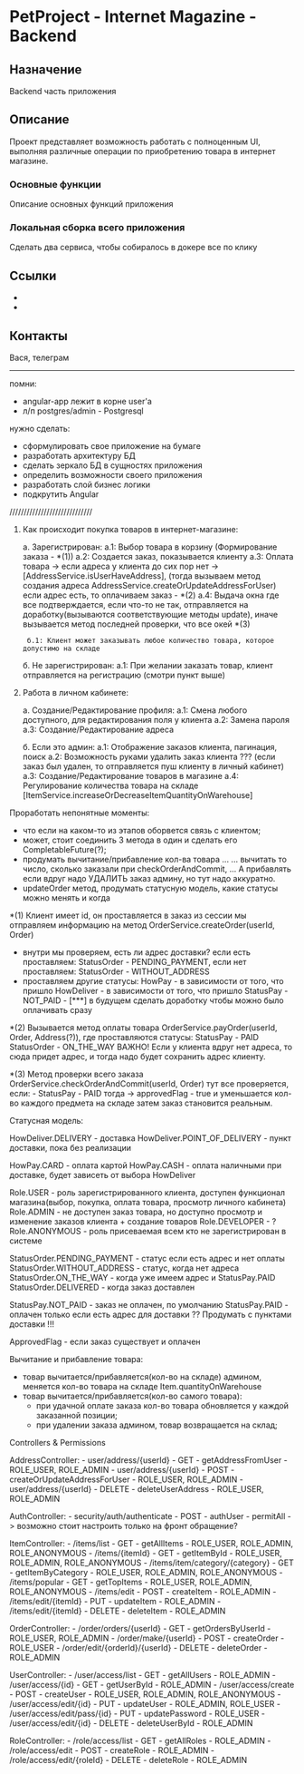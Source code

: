 # PetProject - Internet Magazine - Backend

## Назначение
Backend часть приложения

## Описание
Проект представляет возможность работать с полноценным UI, 
выполняя различные операции по приобретению товара в интернет магазине.

### Основные функции
Описание основных функций приложения

### Локальная сборка всего приложения
Сделать два сервиса, чтобы собиралось в докере все по клику

## Ссылки
*
*

## Контакты
Вася, телеграм


--------------------------------------
помни: 
- angular-app лежит в корне user'a
- л/п postgres/admin - Postgresql

нужно сделать: 

- сформулировать свое приложение на бумаге
- разработать архитектуру БД
- сделать зеркало БД в сущностях приложения
- определить возможности своего приложения
- разработать слой бизнес логики
- подкрутить Angular


/////////////////////////////

1. Как происходит покупка товаров в интернет-магазине:
   
    а. Зарегистрирован:
        а.1: Выбор товара в корзину (Формирование заказа - *(1))
        а.2: Создается заказ, показывается клиенту
        а.3: Оплата товара -> 
                если адреса у клиента до сих пор нет -> [AddressService.isUserHaveAddress],
                (тогда вызываем метод создания адреса AddressService.createOrUpdateAddressForUser)
                если адрес есть, то оплачиваем заказ - *(2)
        а.4: Выдача окна где все подтверждается, если что-то не так, 
                отправляется на доработку(вызываются соответствующие методы update), 
                иначе вызывается метод последней проверки, что все окей *(3)
   
        б.1: Клиент может заказывать любое количество товара, которое допустимо на складе

    б. Не зарегистрирован:
        а.1: При желании заказать товар, клиент отправляется на регистрацию (смотри пункт выше)

2. Работа в личном кабинете:
    
    а. Создание/Редактирование профиля:
        а.1: Смена любого доступного, для редактирования поля у клиента
        а.2: Замена пароля
        а.3: Создание/Редактирование адреса
   
    б. Если это админ:
        а.1: Отображение заказов клиента, пагинация, поиск
        а.2: Возможность руками удалить заказ клиента  ??? (если заказ был удален, то отправляется пуш клиенту в личный кабинет)
        а.3: Создание/Редактирование товаров в магазине
        а.4: Регулирование количества товара на складе [ItemService.increaseOrDecreaseItemQuantityOnWarehouse]



Проработать непонятные моменты:
- что если на каком-то из этапов оборвется связь с клиентом;
- может, стоит соединить 3 метода в один и сделать его CompletableFuture(?);
- продумать вычитание/прибавление кол-ва товара ...
 ... вычитать то число, сколько заказали при checkOrderAndCommit,
  ...  А прибавлять если вдруг надо УДАЛИТЬ заказ админу, но тут надо аккуратно.
 - updateOrder метод, продумать статусную модель, какие статусы можно менять и когда


*(1) 
Клиент имеет id, он проставляется в заказ из сессии
мы отправляем информацию на метод OrderService.createOrder(userId, Order)
- внутри мы проверяем, есть ли адрес доставки? 
    если есть проставляем:
        StatusOrder - PENDING_PAYMENT,
    если нет проставляем:
        StatusOrder - WITHOUT_ADDRESS
- проставляем другие статусы:
    HowPay - в зависимости от того, что пришло
    HowDeliver - в зависимости от того, что пришло
    StatusPay - NOT_PAID - [***] в будущем сделать доработку чтобы можно было оплачивать сразу
  
*(2)
Вызывается метод оплаты товара OrderService.payOrder(userId, Order, Address(?)),
где проставляются статусы:
    StatusPay - PAID
    StatusOrder - ON_THE_WAY
ВАЖНО! Если у клиента вдруг нет адреса, то сюда придет адрес, 
        и тогда надо будет сохранить адрес клиенту.

*(3)
Метод проверки всего заказа OrderService.checkOrderAndCommit(userId, Order)
тут все проверяется, если:
            - StatusPay - PAID
        тогда -> approvedFlag - true и уменьшается кол-во каждого предмета на складе
                затем заказ становится реальным.


Статусная модель:

HowDeliver.DELIVERY - доставка
HowDeliver.POINT_OF_DELIVERY - пункт доставки, пока без реализации

HowPay.CARD - оплата картой
HowPay.CASH - оплата наличными при доставке, будет зависеть от выбора HowDeliver

Role.USER - роль зарегистрированного клиента, доступен функционал магазина(выбор, покупка, оплата товара, просмотр личного кабинета)
Role.ADMIN - не доступен заказ товара, но доступно просмотр и изменение заказов клиента + создание товаров
Role.DEVELOPER - ?
Role.ANONYMOUS - роль присеваемая всем кто не зарегистрирован в системе

StatusOrder.PENDING_PAYMENT - статус если есть адрес и нет оплаты
StatusOrder.WITHOUT_ADDRESS - статус, когда нет адреса
StatusOrder.ON_THE_WAY - когда уже имеем адрес и StatusPay.PAID
StatusOrder.DELIVERED - когда заказ доставлен

StatusPay.NOT_PAID - заказ не оплачен, по умолчанию
StatusPay.PAID - оплачен только если есть адрес для доставки ?? Продумать с пунктами доставки !!!

ApprovedFlag - если заказ существует и оплачен

Вычитание и прибавление товара:
- товар вычитается/прибавляется(кол-во на складе) админом, меняется кол-во товара на складе Item.quantityOnWarehouse
- товар вычитается/прибавляется(кол-во самого товара):
    - при удачной оплате заказа кол-во товара обновляется у каждой заказанной позиции;
    - при удалении заказа админом, товар возвращается на склад;

Controllers & Permissions

AddressController:
    - user/address/{userId} - GET - getAddressFromUser            - ROLE_USER, ROLE_ADMIN
    - user/address/{userId} - POST - createOrUpdateAddressForUser - ROLE_USER, ROLE_ADMIN
    - user/address/{userId} - DELETE - deleteUserAddress          - ROLE_USER, ROLE_ADMIN

AuthController: 
    - security/auth/authenticate - POST - authUser - permitAll -> возможно стоит настроить только на фронт обращение?

ItemController: 
    - /items/list - GET - getAllItems                             - ROLE_USER, ROLE_ADMIN, ROLE_ANONYMOUS
    - /items/{itemId} - GET - getItemById                         - ROLE_USER, ROLE_ADMIN, ROLE_ANONYMOUS
    - /items/item/category/{category} - GET - getItemByCategory   - ROLE_USER, ROLE_ADMIN, ROLE_ANONYMOUS
    - /items/popular - GET - getTopItems                          - ROLE_USER, ROLE_ADMIN, ROLE_ANONYMOUS
    - /items/edit - POST - createItem                             - ROLE_ADMIN
    - /items/edit/{itemId} - PUT - updateItem                     - ROLE_ADMIN
    - /items/edit/{itemId} - DELETE - deleteItem                  - ROLE_ADMIN

OrderController:
    - /order/orders/{userId} - GET - getOrdersByUserId            - ROLE_USER, ROLE_ADMIN
    - /order/make/{userId} - POST - createOrder                   - ROLE_USER
    - /order/edit/{orderId}/{userId} - DELETE - deleteOrder       - ROLE_ADMIN

UserController:
    - /user/access/list - GET - getAllUsers                      - ROLE_ADMIN
    - /user/access/{id} - GET - getUserById                      - ROLE_ADMIN
    - /user/access/create - POST - createUser                    - ROLE_USER, ROLE_ADMIN, ROLE_ANONYMOUS
    - /user/access/edit/{id} - PUT - updateUser                  - ROLE_ADMIN, ROLE_USER
    - /user/access/edit/pass/{id} - PUT - updatePassword         - ROLE_USER
    - /user/access/edit/{id} - DELETE - deleteUserById           - ROLE_ADMIN

RoleController:
    - /role/access/list - GET - getAllRoles                       - ROLE_ADMIN
    - /role/access/edit - POST - createRole                       - ROLE_ADMIN
    - /role/access/edit/{roleId} - DELETE - deleteRole            - ROLE_ADMIN